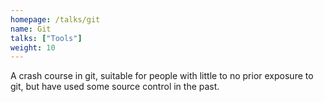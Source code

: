 ```yaml
---
homepage: /talks/git
name: Git
talks: ["Tools"]
weight: 10
---
```


A crash course in git, suitable for people with little to no prior exposure to
git, but have used some source control in the past.
